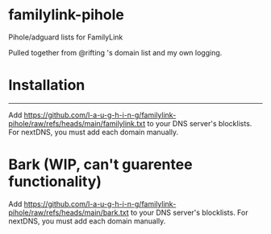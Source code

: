 # familylink-pihole
Pihole/adguard lists for FamilyLink

Pulled together from @rifting 's domain list and my own logging. 

# Installation
---
Add https://github.com/l-a-u-g-h-i-n-g/familylink-pihole/raw/refs/heads/main/familylink.txt to your DNS server's blocklists. For nextDNS, you must add each domain manually. 

# Bark (WIP, can't guarentee functionality)
Add https://github.com/l-a-u-g-h-i-n-g/familylink-pihole/raw/refs/heads/main/bark.txt to your DNS server's blocklists. For nextDNS, you must add each domain manually. 
